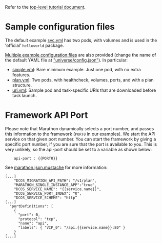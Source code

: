 Refer to the [top-level tutorial document](../../docs/pages/developer-guide.md).

# Sample configuration files

The default example [svc.yml](src/main/dist/svc.yml) has two pods, with volumes and is used in the 'official' `helloworld` package.

[Multiple example configuration files](src/main/dist/examples/) are also provided (change the name of the default YAML file at ["universe/config.json"](universe/config.json)). In particular:

 - [simple.yml](src/main/dist/examples/simple.yml): Bare minimum example. Just one pod, with no extra features.
 - [plan.yml](src/main/dist/examples/plan.yml): Two pods, with healthcheck, volumes, ports, and with a plan structure.
 - [uri.yml](src/main/dist/examples/uri.yml): Sample pod and task-specific URIs that are downloaded before task launch.

# Framework API Port

Please note that Marathon dynamically selects a port number, and passes this information to the framework (`PORT0` in our examples). We start the API service on that given port number. You can start the framework by giving a specific port number, if you are sure that the port is available to you. This is very unlikely, so the api-port should be set to a variable as shown below:
```
    api-port : {{PORT0}}
```

See [marathon.json.mustache](universe/marathon.json.mustache) for more information:
```
[...]
    "DCOS_MIGRATION_API_PATH": "/v1/plan",
    "MARATHON_SINGLE_INSTANCE_APP":"true",
    "DCOS_SERVICE_NAME": "{{service.name}}",
    "DCOS_SERVICE_PORT_INDEX": "0",
    "DCOS_SERVICE_SCHEME": "http”
[...]
  "portDefinitions": [
    {
      "port": 0,
      "protocol": "tcp",
      "name": "api",
      "labels": { "VIP_0": "/api.{{service.name}}:80" }
    }
[...]
```


